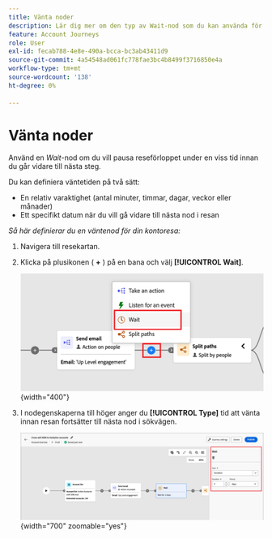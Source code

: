 ```yaml
---
title: Vänta noder
description: Lär dig mer om den typ av Wait-nod som du kan använda för att ordna dina kontoresor i Journey Optimizer B2B edition.
feature: Account Journeys
role: User
exl-id: fecab788-4e8e-490a-bcca-bc3ab43411d9
source-git-commit: 4a54548ad061fc778fae3bc4b8499f3716850e4a
workflow-type: tm+mt
source-wordcount: '138'
ht-degree: 0%

---
```


# Vänta noder

Använd en _Wait_-nod om du vill pausa reseförloppet under en viss tid innan du går vidare till nästa steg.

Du kan definiera väntetiden på två sätt:

* En relativ varaktighet (antal minuter, timmar, dagar, veckor eller månader)
* Ett specifikt datum när du vill gå vidare till nästa nod i resan

_Så här definierar du en väntenod för din kontoresa:_

1. Navigera till resekartan.

1. Klicka på plusikonen ( **+** ) på en bana och välj **[!UICONTROL Wait]**.

   ![Lägg till resenod - vänta](./assets/add-node-wait.png){width="400"}

1. I nodegenskaperna till höger anger du **[!UICONTROL Type]** tid att vänta innan resan fortsätter till nästa nod i sökvägen.

   ![Resensnod - vänta](./assets/node-wait.png){width="700" zoomable="yes"}
